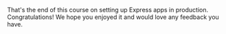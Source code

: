 That's the end of this course on setting up Express apps in production. Congratulations! We hope you enjoyed it and would love any feedback you have.

